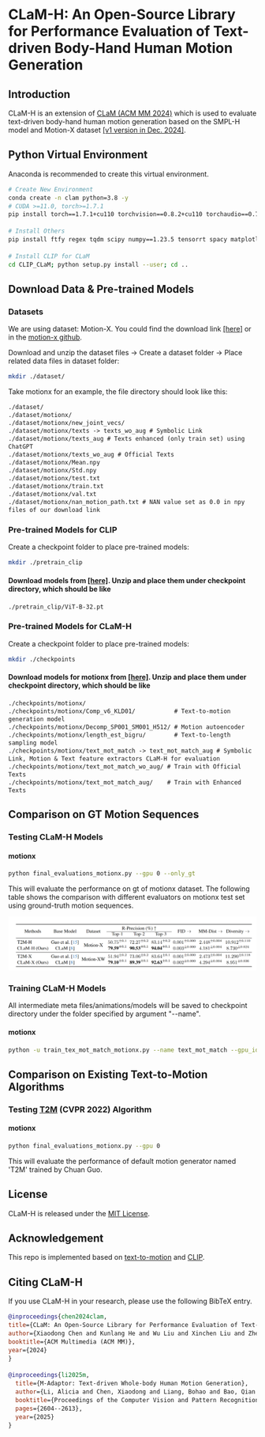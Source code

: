 # CLaM-H: An Open-Source Library for Performance Evaluation of Text-driven Body-Hand Human Motion Generation

## Introduction
CLaM-H is an extension of [CLaM (ACM MM 2024)](https://github.com/SheldongChen/CLaM) which is used to evaluate text-driven body-hand human motion generation based on the SMPL-H model and Motion-X dataset [[v1 version in Dec. 2024]](https://github.com/IDEA-Research/Motion-X/tree/ce7c869273730152a469e564ee2df94e07117b34/tomato_represenation).


## Python Virtual Environment

Anaconda is recommended to create this virtual environment.

  ```sh
  # Create New Environment
  conda create -n clam python=3.8 -y
  # CUDA >=11.0, torch>=1.7.1
  pip install torch==1.7.1+cu110 torchvision==0.8.2+cu110 torchaudio==0.7.2 -f https://download.pytorch.org/whl/torch_stable.html
  
  # Install Others
  pip install ftfy regex tqdm scipy numpy==1.23.5 tensorrt spacy matplotlib==3.3.1

  # Install CLIP for CLaM
  cd CLIP_CLaM; python setup.py install --user; cd ..
  ```
  
  ## Download Data & Pre-trained Models
  ### Datasets
  We are using dataset: Motion-X. You could find the download link [[here]](https://drive.google.com/drive/folders/15ZZ-qJiuSTfwsdETCINj9lZiJaw-5fkA?usp=drive_link) or in the [motion-x github](https://github.com/IDEA-Research/Motion-X/tree/ce7c869273730152a469e564ee2df94e07117b34/tomato_represenation).   

  
  Download and unzip the dataset files -> Create a dataset folder -> Place related data files in dataset folder:
  ```sh
  mkdir ./dataset/
  ```
  Take motionx for an example, the file directory should look like this:  
  ```
  ./dataset/
  ./dataset/motionx/
  ./dataset/motionx/new_joint_vecs/
  ./dataset/motionx/texts -> texts_wo_aug # Symbolic Link
  ./dataset/motionx/texts_aug # Texts enhanced (only train set) using ChatGPT
  ./dataset/motionx/texts_wo_aug # Official Texts
  ./dataset/motionx/Mean.npy
  ./dataset/motionx/Std.npy
  ./dataset/motionx/test.txt
  ./dataset/motionx/train.txt
  ./dataset/motionx/val.txt
  ./dataset/motionx/nan_motion_path.txt # NAN value set as 0.0 in npy files of our download link
  ```


 ### Pre-trained Models for CLIP
  Create a checkpoint folder to place pre-trained models:
  ```sh
  mkdir ./pretrain_clip
  ```
 #### Download models from [[here]](https://drive.google.com/drive/folders/1g84pAku6bzRsVNpR-uKlY6k7wnDFnX7k?usp=sharing). Unzip and place them under checkpoint directory, which should be like
```
./pretrain_clip/ViT-B-32.pt
```

 ### Pre-trained Models for CLaM-H
  Create a checkpoint folder to place pre-trained models:
  ```sh
  mkdir ./checkpoints
  ```
    
 #### Download models for motionx from [[here]](https://drive.google.com/drive/folders/15P_B8hA3NmjvjIXIa7aFFsSa1hHXrvxc?usp=drive_link). Unzip and place them under checkpoint directory, which should be like
```
./checkpoints/motionx/
./checkpoints/motionx/Comp_v6_KLD01/           # Text-to-motion generation model
./checkpoints/motionx/Decomp_SP001_SM001_H512/ # Motion autoencoder
./checkpoints/motionx/length_est_bigru/        # Text-to-length sampling model
./checkpoints/motionx/text_mot_match -> text_mot_match_aug # Symbolic Link, Motion & Text feature extractors CLaM-H for evaluation
./checkpoints/motionx/text_mot_match_wo_aug/ # Train with Official Texts
./checkpoints/motionx/text_mot_match_aug/    # Train with Enhanced Texts
 ```

    
## Comparison on GT Motion Sequences

### Testing CLaM-H Models

#### motionx
```sh
python final_evaluations_motionx.py --gpu 0 --only_gt
```
This will evaluate the performance on gt of motionx dataset.
The following table shows the comparison with different evaluators on motionx test set using ground-truth motion sequences.

![Alt Text](docs/clam.png)



### Training CLaM-H Models
 All intermediate meta files/animations/models will be saved to checkpoint directory under the folder specified by argument "--name".

#### motionx
```sh
python -u train_tex_mot_match_motionx.py --name text_mot_match --gpu_id 0 --batch_size 64 --dataset_name motionx --lr 3e-5 --use_adamw --adamw_weight_decay 1e-1 --beta2 0.999 --eps 1e-8 --use_transformers --use_transformers_pretrain --tau 0.1 --alpha 0.02
```


## Comparison on Existing Text-to-Motion Algorithms


### Testing  [T2M](https://openaccess.thecvf.com/content/CVPR2022/papers/Guo_Generating_Diverse_and_Natural_3D_Human_Motions_From_Text_CVPR_2022_paper.pdf) (CVPR 2022)  Algorithm

#### motionx
```sh
python final_evaluations_motionx.py --gpu 0 
```
This will evaluate the performance of default motion generator named 'T2M' trained by Chuan Guo.



## License
CLaM-H is released under the [MIT License](https://github.com/SheldongChen/CLaM-H/blob/main/LICENSE).

## Acknowledgement
This repo is implemented based on [text-to-motion](https://github.com/EricGuo5513/text-to-motion) and [CLIP](https://github.com/openai/CLIP).

## **Citing CLaM-H**

If you use CLaM-H in your research, please use the following BibTeX entry.

```BibTeX
@inproceedings{chen2024clam,
title={CLaM: An Open-Source Library for Performance Evaluation of Text-driven Human Motion Generation},
author={Xiaodong Chen and Kunlang He and Wu Liu and Xinchen Liu and Zheng-Jun Zha and Tao Mei},
booktitle={ACM Multimedia (ACM MM)},
year={2024}
}

@inproceedings{li2025m,
  title={M-Adaptor: Text-driven Whole-body Human Motion Generation},
  author={Li, Alicia and Chen, Xiaodong and Liang, Bohao and Bao, Qian and Liu, Wu},
  booktitle={Proceedings of the Computer Vision and Pattern Recognition Conference},
  pages={2604--2613},
  year={2025}
}
```